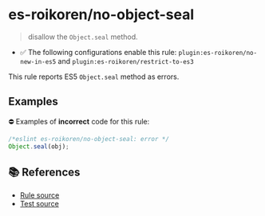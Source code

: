# es-roikoren/no-object-seal
> disallow the `Object.seal` method.

- ✅ The following configurations enable this rule: `plugin:es-roikoren/no-new-in-es5` and `plugin:es-roikoren/restrict-to-es3`

This rule reports ES5 `Object.seal` method as errors.

## Examples

⛔ Examples of **incorrect** code for this rule:

```js
/*eslint es-roikoren/no-object-seal: error */
Object.seal(obj);
```

## 📚 References

- [Rule source](https://github.com/roikoren755/eslint-plugin-es/blob/v1.0.1/src/rules/no-object-seal.ts)
- [Test source](https://github.com/roikoren755/eslint-plugin-es/blob/v1.0.1/tests/src/rules/no-object-seal.ts)
